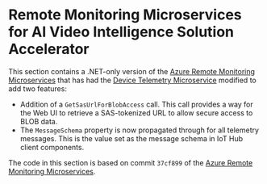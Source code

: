 Remote Monitoring Microservices for AI Video Intelligence Solution Accelerator
========
This section contains a .NET-only version of the 
[Azure Remote Monitoring Microservices](https://github.com/Azure/remote-monitoring-services-dotnet/tree/a864a3ce0fcb3d378635b9f5d1ef90822e3a383f) 
that has had the [Device Telemetry Microservice](device-telemetry/README.md) modified to add two features:
* Addition of a `GetSasUrlForBlobAccess` call. This call provides a way for the Web UI to retrieve a
SAS-tokenized URL to allow secure access to BLOB data.
* The `MessageSchema` property is now propagated through for all telemetry messages. 
This is the value set as the message schema in IoT Hub client components.

The code in this section is based on commit `37cf899` of the
[Azure Remote Monitoring Microservices](https://github.com/Azure/remote-monitoring-services-dotnet/tree/a864a3ce0fcb3d378635b9f5d1ef90822e3a383f).

